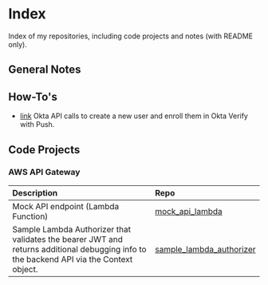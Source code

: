 # Index
Index of my repositories, including code projects and notes (with README only).
## General Notes
## How-To's
- [link](https://github.com/bgarlow/mfaonly_oktaverifypush) Okta API calls to create a new user and enroll them in Okta Verify with Push.
## Code Projects
### AWS API Gateway


| Description                           | Repo   |
| :--------- | :-------| 
| Mock API endpoint (Lambda Function)   | [mock_api_lambda](https://github.com/bgarlow/mock_api_lambda)|
| Sample Lambda Authorizer that validates the bearer JWT and returns additional debugging info to the backend API via the Context object.            | [sample_lambda_authorizer](https://github.com/bgarlow/sample_lambda_authorizer)|


